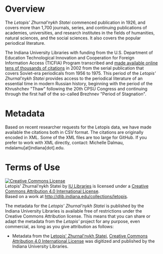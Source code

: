 # Overview
The <i>Letopis' Zhurnal'nykh Statei</i> commenced publication in 1926, and covers more than 1,700 journals, series, and continuing publications of academies, universities, and research institutes in the fields of humanities, natural sciences, and the social sciences. It also covers the popular periodical literature. 

The Indiana University Libraries with funding from the U.S. Department of Education Technological Innovation and Cooperation for Foreign Information Access (TICFIA) Program transcribed and <a href="http://dlib.indiana.edu/collections/letopis">made available online tens of thousands of citations</a> in 2002 from the serial publication that covers Soviet-era periodicals from 1956 to 1975.  This period of the <i>Letopis' Zhurnal'nykh Statei</i> provides access to the periodical literature of an essential time in modern Russian history, beginning with the period of the Khrushchev "Thaw" following the 20th CPSU Congress and continuing through the first half of the so-called Brezhnev "Period of Stagnation". 

# Metadata
Based on recent researcher requests for the Letopis data, we have made available the citations both in CSV format.  The citations are originally encoded in XML.  Some of the XML files are too large for GitHub.  If you prefer to work with XML directly, contact: Michelle Dalmau, mdalamu[at]indiana[dot].edu.

# Terms of Use
<a rel="license" href="http://creativecommons.org/licenses/by/4.0/"><img alt="Creative Commons License" style="border-width:0" src="https://i.creativecommons.org/l/by/4.0/88x31.png" /></a><br /><span xmlns:dct="http://purl.org/dc/terms/" href="http://purl.org/dc/dcmitype/Dataset" property="dct:title" rel="dct:type">Letopis' Zhurnal'nykh Statei </span> by <a xmlns:cc="http://creativecommons.org/ns#" href="http://libraries.indiana.edu" property="cc:attributionName" rel="cc:attributionURL">IU Libraries</a> is licensed under a <a rel="license" href="http://creativecommons.org/licenses/by/4.0/">Creative Commons Attribution 4.0 International License</a>.<br />Based on a work at <a xmlns:dct="http://purl.org/dc/terms/" href="http://dlib.indiana.edu/collections/letopis" rel="dct:source">http://dlib.indiana.edu/collections/letopis</a>.

The metadata for the <i>Letopis' Zhurnal'nykh Statei</i> is published by the Indiana University Libraries
is available free of restrictions under the Creative Commons Attribution
license. This means that you can share or adapt the metadata from the
<i>Letopis'</i> project for any purpose, even commercial, as long as you give
attribution as follows:

* Metadata from the <a
href="http://dlib.indiana.edu/collections/letopis/">Letopis' Zhurnal'nykh Statei</a>, <a rel="license" href="http://creativecommons.org/licenses/by/4.0/">Creative Commons Attribution 4.0 International License</a> was digitized and
published by the Indiana University Libraries.
